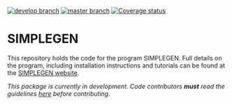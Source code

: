 
[![develop branch](https://github.com/mrc-ide/SIMPLEGEN/actions/workflows/R-CMD-check.yaml/badge.svg?branch=develop)](https://github.com/mrc-ide/SIMPLEGEN/actions/workflows/R-CMD-check.yaml)
[![master branch](https://github.com/mrc-ide/SIMPLEGEN/actions/workflows/R-CMD-check.yaml/badge.svg?branch=master)](https://github.com/mrc-ide/SIMPLEGEN/actions/workflows/R-CMD-check.yaml)
[![Coverage status](https://codecov.io/gh/mrc-ide/SIMPLEGEN/branch/develop/graph/badge.svg)](https://codecov.io/github/mrc-ide/SIMPLEGEN?branch=develop)

# SIMPLEGEN

This repository holds the code for the program SIMPLEGEN. Full details on the program, including installation instructions and tutorials can be found at the [SIMPLEGEN website](https://mrc-ide.github.io/SIMPLEGEN/).

*This package is currently in development. Code contributors **must** read the
guidelines [here](https://github.com/mrc-ide/SIMPLEGEN/tree/style_guide) before contributing.*

